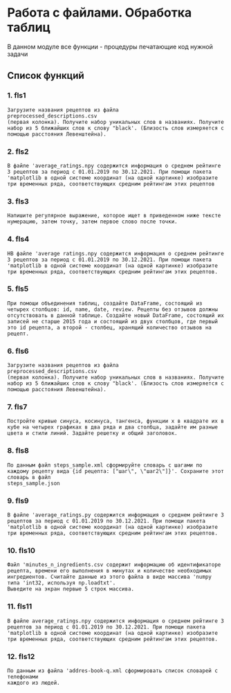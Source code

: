 # Работа с файлами. Обработка таблиц
В данном модуле все функции - процедуры печатающие код нужной задачи
## Список функций

### 1. fls1
    Загрузите названия рецептов из файла
    preprocessed_descriptions.csv
    (первая колонка). Получите набор уникальных слов в названиях. Получите набор из 5 ближайших слов к слову "black'. (Близость слов измеряется с помощью расстояния Левенштейна).

### 2. fls2
    В файле 'average_ratings.npy содержится информация о среднем рейтинге 3 рецептов за период с 01.01.2019 по 30.12.2021. При помощи пакета 'matplotlib в одной системе координат (на одной картинке) изобразите три временных ряда, соответствующих средним рейтингам этих рецептов

### 3. fls3
    Напишите регулярное выражение, которое ищет в приведенном ниже тексте нумерацию, затем точку, затем первое слово после точки.

### 4. fls4
    НВ файле 'average ratings.npy содержится информация о среднем рейтинге 3 рецептов за период с 01.01.2019 по 30.12.2021. При помощи пакета 'matplotlib в одной системе координат (на одной картинке) изобразите три временных ряда, соответствующих средним рейтингам этих рецептов.

### 5. fls5
    При помощи объединения таблиц, создайте DataFrame, состоящий из четырех столбцов: id, name, date, review. Рецепты без отзывов должны отсутствовать в данной таблице. Создайте новый DataFrame, состоящий их записей не старше 2015 года и состоящий из двух столбцов, где первый это id рецепта, а второй - столбец, хранящий количество отзывов на рецепт.

### 6. fls6
    Загрузите названия рецептов из файла
    ргеprocessed_descriptions.csv
    (первая колонка). Получите набор уникальных слов в названиях. Получите набор из 5 ближайших слов к слову "black'. (Близость слов измеряется с помощью расстояния Левенштейна).

### 7. fls7
    Постройте кривые синуса, косинуса, тангенса, функции х в квадрате их в кубе на четырех графиках в два ряда и два столбца, задайте им разные цвета и стили линий. Задайте решетку и общий заголовок.

### 8. fls8
    По данным файл steps_sample.xml сформируйте словарь с шагами по каждому рецепту вида {id рецепта: ["шаг\", \"шаг2\"]}'. Сохраните этот словарь в файл
    steps_sample.json

### 9. fls9
    В файле 'average_ratings.ру содержится информация о среднем рейтинге 3 рецептов за период с 01.01.2019 по 30.12.2021. При помощи пакета 'matplotlib в одной системе координат (на одной картинке) изобразите три временных ряда, соответствующих средним рейтингам этих рецептов.
### 10. fls10
    Файл 'minutes_n_ingredients.csv содержит информацию об идентификаторе рецепта, времени его выполнения в минутах и количестве необходимых ингредиентов. Считайте данные из этого файла в виде массива 'numpy типа 'int32, используя np.loadtxt'.
    Выведите на экран первые 5 строк массива.

### 11. fls11
    В файле average_ratings.npy содержится информация о среднем рейтинге 3 рецептов за период с 01.01.2019 по 30.12.2021. При помощи пакета 'matplotlib в одной системе координат (на одной картинке) изобразите три временных ряда, соответствующих средним рейтингам этих рецептов.

### 12. fls12
    По данным из файла 'addres-book-q.xml сформировать список словарей с телефонами
    каждого из людей.